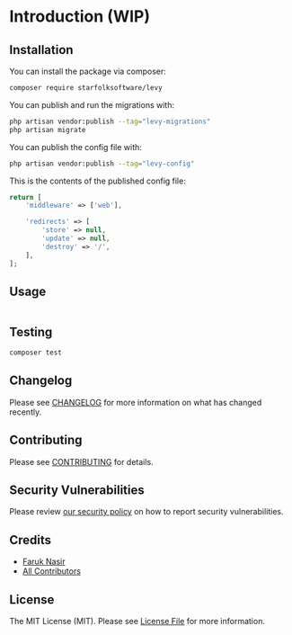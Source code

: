 # Introduction (WIP)


## Installation

You can install the package via composer:

```bash
composer require starfolksoftware/levy
```

You can publish and run the migrations with:

```bash
php artisan vendor:publish --tag="levy-migrations"
php artisan migrate
```

You can publish the config file with:

```bash
php artisan vendor:publish --tag="levy-config"
```

This is the contents of the published config file:

```php
return [
    'middleware' => ['web'],

    'redirects' => [
        'store' => null,
        'update' => null,
        'destroy' => '/',
    ],
];
```

## Usage

```php

```

## Testing

```bash
composer test
```

## Changelog

Please see [CHANGELOG](CHANGELOG.md) for more information on what has changed recently.

## Contributing

Please see [CONTRIBUTING](https://github.com/spatie/.github/blob/main/CONTRIBUTING.md) for details.

## Security Vulnerabilities

Please review [our security policy](../../security/policy) on how to report security vulnerabilities.

## Credits

- [Faruk Nasir](https://github.com/starfolksoftware)
- [All Contributors](../../contributors)

## License

The MIT License (MIT). Please see [License File](LICENSE.md) for more information.
